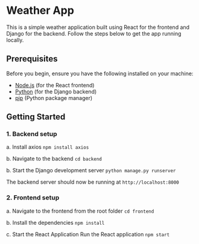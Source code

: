# Weather App

This is a simple weather application built using React for the frontend and Django for the backend. Follow the steps below to get the app running locally.

## Prerequisites

Before you begin, ensure you have the following installed on your machine:

- [Node.js](https://nodejs.org/) (for the React frontend)
- [Python](https://www.python.org/downloads/) (for the Django backend)
- [pip](https://pip.pypa.io/en/stable/) (Python package manager)

## Getting Started

### 1. Backend setup

a. Install axios
`npm install axios`

b. Navigate to the backend
`cd backend`

b. Start the Django development server
`python manage.py runserver`

The backend server should now be running at `http://localhost:8000`

### 2. Frontend setup

a. Navigate to the frontend from the root folder
`cd frontend`

b. Install the dependencies
`npm install`

c. Start the React Application
Run the React application
`npm start`
